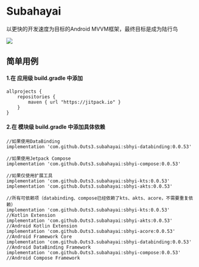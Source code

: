 # Subahayai

以更快的开发速度为目标的Android MVVM框架，最终目标是成为陆行鸟  
  
[![](https://jitpack.io/v/Outs3/subahayai.svg)](https://jitpack.io/#Outs3/subahayai)  
  
## 简单用例
#### 1.在 应用级 build.gradle 中添加
```
allprojects {  
    repositories {  
        maven { url "https://jitpack.io" }  
    }  
}
```

   
#### 2.在 模块级 build.gradle 中添加具体依赖
```
//如果使用DataBinding  
implementation 'com.github.Outs3.subahayai:sbhyi-databinding:0.0.53'
  
//如果使用Jetpack Compose  
implementation 'com.github.Outs3.subahayai:sbhyi-compose:0.0.53'
  
//如果仅使用扩展工具  
implementation 'com.github.Outs3.subahayai:sbhyi-kts:0.0.53'
implementation 'com.github.Outs3.subahayai:sbhyi-akts:0.0.53'
  
//所有可依赖项（databinding、compose已经依赖了kts、akts、acore，不需要重复依赖）  
implementation 'com.github.Outs3.subahayai:sbhyi-kts:0.0.53'			//Kotlin Extension
implementation 'com.github.Outs3.subahayai:sbhyi-akts:0.0.53'			//Android Kotlin Extension
implementation 'com.github.Outs3.subahayai:sbhyi-acore:0.0.53'			//Android Framework Core
implementation 'com.github.Outs3.subahayai:sbhyi-databinding:0.0.53'		//Android DataBinding Framework
implementation 'com.github.Outs3.subahayai:sbhyi-compose:0.0.53'			//Android Compose Framework
```

